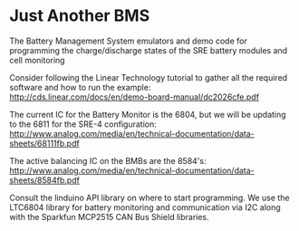 # Just Another BMS
The Battery Management System emulators and demo code for programming the charge/discharge states of the SRE battery modules and cell monitoring  

Consider following the Linear Technology tutorial to gather all the required software and how to run the example:  
http://cds.linear.com/docs/en/demo-board-manual/dc2026cfe.pdf  

The current IC for the Battery Monitor is the 6804, but we will be updating to the 6811 for the SRE-4 configuration:
http://www.analog.com/media/en/technical-documentation/data-sheets/68111fb.pdf

The active balancing IC on the BMBs are the 8584's:
http://www.analog.com/media/en/technical-documentation/data-sheets/8584fb.pdf

Consult the linduino API library on where to start programming. We use the LTC6804 library for battery monitoring and communication via I2C along with the Sparkfun MCP2515 CAN Bus Shield libraries. 
